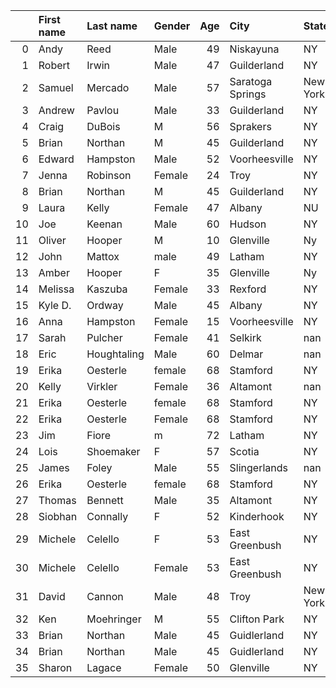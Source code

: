 |    | First name   | Last name   | Gender   |   Age | City             | State    | Time   | Member   |
|---:|:-------------|:------------|:---------|------:|:-----------------|:---------|:-------|:---------|
|  0 | Andy         | Reed        | Male     |    49 | Niskayuna        | NY       | 5:29   | Yes      |
|  1 | Robert       | Irwin       | Male     |    47 | Guilderland      | NY       | 5:38   | Yes      |
|  2 | Samuel       | Mercado     | Male     |    57 | Saratoga Springs | New York | 5:39   | Yes      |
|  3 | Andrew       | Pavlou      | Male     |    33 | Guilderland      | NY       | 5:46   | No       |
|  4 | Craig        | DuBois      | M        |    56 | Sprakers         | NY       | 5:56   | Yes      |
|  5 | Brian        | Northan     | M        |    45 | Guilderland      | NY       | 6:15   | Yes      |
|  6 | Edward       | Hampston    | Male     |    52 | Voorheesville    | NY       | 6:29   | Yes      |
|  7 | Jenna        | Robinson    | Female   |    24 | Troy             | NY       | 6:37   | Yes      |
|  8 | Brian        | Northan     | M        |    45 | Guilderland      | NY       | 6:41   | Yes      |
|  9 | Laura        | Kelly       | Female   |    47 | Albany           | NU       | 6:43   | Yes      |
| 10 | Joe          | Keenan      | Male     |    60 | Hudson           | NY       | 6:54   | Yes      |
| 11 | Oliver       | Hooper      | M        |    10 | Glenville        | Ny       | 7:25   | Yes      |
| 12 | John         | Mattox      | male     |    49 | Latham           | NY       | 7:50   | Yes      |
| 13 | Amber        | Hooper      | F        |    35 | Glenville        | Ny       | 7:53   | Yes      |
| 14 | Melissa      | Kaszuba     | Female   |    33 | Rexford          | NY       | 7:53   | Yes      |
| 15 | Kyle D.      | Ordway      | Male     |    45 | Albany           | NY       | 7:56   | Yes      |
| 16 | Anna         | Hampston    | Female   |    15 | Voorheesville    | NY       | 8:12   | No       |
| 17 | Sarah        | Pulcher     | Female   |    41 | Selkirk          | nan      | 8:17   | Yes      |
| 18 | Eric         | Houghtaling | Male     |    60 | Delmar           | nan      | 8:31   | Yes      |
| 19 | Erika        | Oesterle    | female   |    68 | Stamford         | NY       | 8:34   | Yes      |
| 20 | Kelly        | Virkler     | Female   |    36 | Altamont         | nan      | 8:36   | Yes      |
| 21 | Erika        | Oesterle    | female   |    68 | Stamford         | NY       | 8:38   | Yes      |
| 22 | Erika        | Oesterle    | Female   |    68 | Stamford         | NY       | 8:44   | Yes      |
| 23 | Jim          | Fiore       | m        |    72 | Latham           | NY       | 8:49   | Yes      |
| 24 | Lois         | Shoemaker   | F        |    57 | Scotia           | NY       | 8:56   | Yes      |
| 25 | James        | Foley       | Male     |    55 | Slingerlands     | nan      | 9:19   | Yes      |
| 26 | Erika        | Oesterle    | female   |    68 | Stamford         | NY       | 9:19   | Yes      |
| 27 | Thomas       | Bennett     | Male     |    35 | Altamont         | NY       | 9:24   | Yes      |
| 28 | Siobhan      | Connally    | F        |    52 | Kinderhook       | NY       | 9:24   | Yes      |
| 29 | Michele      | Celello     | F        |    53 | East Greenbush   | NY       | 9:50   | Yes      |
| 30 | Michele      | Celello     | Female   |    53 | East Greenbush   | NY       | 9:55   | Yes      |
| 31 | David        | Cannon      | Male     |    48 | Troy             | New York | 10:07  | Yes      |
| 32 | Ken          | Moehringer  | M        |    55 | Clifton Park     | NY       | 10:21  | No       |
| 33 | Brian        | Northan     | Male     |    45 | Guidlerland      | NY       | 10:44  | Yes      |
| 34 | Brian        | Northan     | Male     |    45 | Guidlerland      | NY       | 11:34  | Yes      |
| 35 | Sharon       | Lagace      | Female   |    50 | Glenville        | NY       | 12     | Yes      |